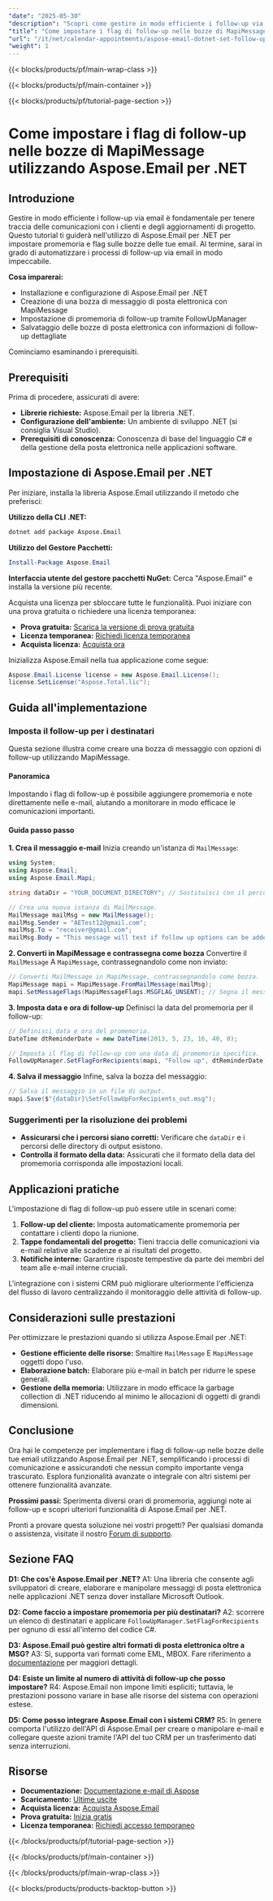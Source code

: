 ```yaml
---
"date": "2025-05-30"
"description": "Scopri come gestire in modo efficiente i follow-up via email utilizzando la libreria .NET di Aspose.Email. Questa guida illustra come impostare promemoria e flag nelle bozze dei messaggi, ideali per monitorare le risposte dei clienti e gli aggiornamenti del progetto."
"title": "Come impostare i flag di follow-up nelle bozze di MapiMessage utilizzando Aspose.Email per .NET"
"url": "/it/net/calendar-appointments/aspose-email-dotnet-set-follow-up-flags/"
"weight": 1
---
```


{{< blocks/products/pf/main-wrap-class >}}

{{< blocks/products/pf/main-container >}}

{{< blocks/products/pf/tutorial-page-section >}}
# Come impostare i flag di follow-up nelle bozze di MapiMessage utilizzando Aspose.Email per .NET

## Introduzione

Gestire in modo efficiente i follow-up via email è fondamentale per tenere traccia delle comunicazioni con i clienti e degli aggiornamenti di progetto. Questo tutorial ti guiderà nell'utilizzo di Aspose.Email per .NET per impostare promemoria e flag sulle bozze delle tue email. Al termine, sarai in grado di automatizzare i processi di follow-up via email in modo impeccabile.

**Cosa imparerai:**
- Installazione e configurazione di Aspose.Email per .NET
- Creazione di una bozza di messaggio di posta elettronica con MapiMessage
- Impostazione di promemoria di follow-up tramite FollowUpManager
- Salvataggio delle bozze di posta elettronica con informazioni di follow-up dettagliate

Cominciamo esaminando i prerequisiti.

## Prerequisiti

Prima di procedere, assicurati di avere:
- **Librerie richieste:** Aspose.Email per la libreria .NET.
- **Configurazione dell'ambiente:** Un ambiente di sviluppo .NET (si consiglia Visual Studio).
- **Prerequisiti di conoscenza:** Conoscenza di base del linguaggio C# e della gestione della posta elettronica nelle applicazioni software.

## Impostazione di Aspose.Email per .NET

Per iniziare, installa la libreria Aspose.Email utilizzando il metodo che preferisci:

**Utilizzo della CLI .NET:**
```bash
dotnet add package Aspose.Email
```

**Utilizzo del Gestore Pacchetti:**
```powershell
Install-Package Aspose.Email
```

**Interfaccia utente del gestore pacchetti NuGet:** Cerca "Aspose.Email" e installa la versione più recente.

Acquista una licenza per sbloccare tutte le funzionalità. Puoi iniziare con una prova gratuita o richiedere una licenza temporanea:
- **Prova gratuita:** [Scarica la versione di prova gratuita](https://releases.aspose.com/email/net/)
- **Licenza temporanea:** [Richiedi licenza temporanea](https://purchase.aspose.com/temporary-license/)
- **Acquista licenza:** [Acquista ora](https://purchase.aspose.com/buy)

Inizializza Aspose.Email nella tua applicazione come segue:
```csharp
Aspose.Email.License license = new Aspose.Email.License();
license.SetLicense("Aspose.Total.lic");
```

## Guida all'implementazione

### Imposta il follow-up per i destinatari

Questa sezione illustra come creare una bozza di messaggio con opzioni di follow-up utilizzando MapiMessage.

#### Panoramica
Impostando i flag di follow-up è possibile aggiungere promemoria e note direttamente nelle e-mail, aiutando a monitorare in modo efficace le comunicazioni importanti.

#### Guida passo passo

**1. Crea il messaggio e-mail**
Inizia creando un'istanza di `MailMessage`:
```csharp
using System;
using Aspose.Email;
using Aspose.Email.Mapi;

string dataDir = "YOUR_DOCUMENT_DIRECTORY"; // Sostituisci con il percorso della tua directory.

// Crea una nuova istanza di MailMessage.
MailMessage mailMsg = new MailMessage();
mailMsg.Sender = "AETest12@gmail.com";
mailMsg.To = "receiver@gmail.com";
mailMsg.Body = "This message will test if follow up options can be added to a new Mapi message.";
```

**2. Converti in MapiMessage e contrassegna come bozza**
Convertire il `MailMessage` A `MapiMessage`, contrassegnandolo come non inviato:
```csharp
// Converti MailMessage in MapiMessage, contrassegnandolo come bozza.
MapiMessage mapi = MapiMessage.FromMailMessage(mailMsg);
mapi.SetMessageFlags(MapiMessageFlags.MSGFLAG_UNSENT); // Segna il messaggio come bozza
```

**3. Imposta data e ora di follow-up**
Definisci la data del promemoria per il follow-up:
```csharp
// Definisci data e ora del promemoria.
DateTime dtReminderDate = new DateTime(2013, 5, 23, 16, 40, 0);

// Imposta il flag di follow-up con una data di promemoria specifica.
FollowUpManager.SetFlagForRecipients(mapi, "Follow up", dtReminderDate);
```

**4. Salva il messaggio**
Infine, salva la bozza del messaggio:
```csharp
// Salva il messaggio in un file di output.
mapi.Save($"{dataDir}\SetFollowUpForRecipients_out.msg");
```

### Suggerimenti per la risoluzione dei problemi
- **Assicurarsi che i percorsi siano corretti:** Verificare che `dataDir` e i percorsi delle directory di output esistono.
- **Controlla il formato della data:** Assicurati che il formato della data del promemoria corrisponda alle impostazioni locali.

## Applicazioni pratiche

L'impostazione di flag di follow-up può essere utile in scenari come:
1. **Follow-up del cliente:** Imposta automaticamente promemoria per contattare i clienti dopo la riunione.
2. **Tappe fondamentali del progetto:** Tieni traccia delle comunicazioni via e-mail relative alle scadenze e ai risultati del progetto.
3. **Notifiche interne:** Garantire risposte tempestive da parte dei membri del team alle e-mail interne cruciali.

L'integrazione con i sistemi CRM può migliorare ulteriormente l'efficienza del flusso di lavoro centralizzando il monitoraggio delle attività di follow-up.

## Considerazioni sulle prestazioni

Per ottimizzare le prestazioni quando si utilizza Aspose.Email per .NET:
- **Gestione efficiente delle risorse:** Smaltire `MailMessage` E `MapiMessage` oggetti dopo l'uso.
- **Elaborazione batch:** Elaborare più e-mail in batch per ridurre le spese generali.
- **Gestione della memoria:** Utilizzare in modo efficace la garbage collection di .NET riducendo al minimo le allocazioni di oggetti di grandi dimensioni.

## Conclusione

Ora hai le competenze per implementare i flag di follow-up nelle bozze delle tue email utilizzando Aspose.Email per .NET, semplificando i processi di comunicazione e assicurandoti che nessun compito importante venga trascurato. Esplora funzionalità avanzate o integrale con altri sistemi per ottenere funzionalità avanzate.

**Prossimi passi:** Sperimenta diversi orari di promemoria, aggiungi note ai follow-up e scopri ulteriori funzionalità di Aspose.Email per .NET.

Pronti a provare questa soluzione nei vostri progetti? Per qualsiasi domanda o assistenza, visitate il nostro [Forum di supporto](https://forum.aspose.com/c/email/10).

## Sezione FAQ

**D1: Che cos'è Aspose.Email per .NET?**
A1: Una libreria che consente agli sviluppatori di creare, elaborare e manipolare messaggi di posta elettronica nelle applicazioni .NET senza dover installare Microsoft Outlook.

**D2: Come faccio a impostare promemoria per più destinatari?**
A2: scorrere un elenco di destinatari e applicare `FollowUpManager.SetFlagForRecipients` per ognuno di essi all'interno del codice C#.

**D3: Aspose.Email può gestire altri formati di posta elettronica oltre a MSG?**
A3: Sì, supporta vari formati come EML, MBOX. Fare riferimento a [documentazione](https://reference.aspose.com/email/net/) per maggiori dettagli.

**D4: Esiste un limite al numero di attività di follow-up che posso impostare?**
R4: Aspose.Email non impone limiti espliciti; tuttavia, le prestazioni possono variare in base alle risorse del sistema con operazioni estese.

**D5: Come posso integrare Aspose.Email con i sistemi CRM?**
R5: In genere comporta l'utilizzo dell'API di Aspose.Email per creare o manipolare e-mail e collegare queste azioni tramite l'API del tuo CRM per un trasferimento dati senza interruzioni.

## Risorse
- **Documentazione:** [Documentazione e-mail di Aspose](https://reference.aspose.com/email/net/)
- **Scaricamento:** [Ultime uscite](https://releases.aspose.com/email/net/)
- **Acquista licenza:** [Acquista Aspose.Email](https://purchase.aspose.com/buy)
- **Prova gratuita:** [Inizia gratis](https://releases.aspose.com/email/net/)
- **Licenza temporanea:** [Richiedi accesso temporaneo](https://purchase.aspose.com/temporary-license/)

{{< /blocks/products/pf/tutorial-page-section >}}

{{< /blocks/products/pf/main-container >}}

{{< /blocks/products/pf/main-wrap-class >}}

{{< blocks/products/products-backtop-button >}}